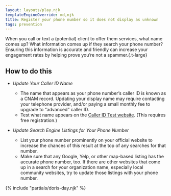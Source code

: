 ```yaml
---
layout: layouts/play.njk
templateEngineOverride: md,njk
title: Register your phone number so it does not display as unknown
tags: prevention
---
```


When you call or text a (potential) client to offer them services, what name comes up? What information comes up if they search your phone number? Ensuring this information is accurate and friendly can increase your engagement rates by helping prove you’re not a spammer.{.t-large}

## How to do this

* _Update Your Caller ID Name_
  * The name that appears as your phone number’s caller ID is known as a CNAM record. Updating your display name may require contacting your telephone provider, and/or paying a small monthly fee to upgrade to “advanced” caller ID.
  * Test what name appears on the [Caller ID Test website](https://calleridtest.com/). (This requires free registration.)

* _Update Search Engine Listings for Your Phone Number_
  * List your phone number prominently on your official website to increase the chances of this result at the top of any searches for that number.
  * Make sure that any Google, Yelp, or other map-based listing has the accurate phone number, too. If there are other websites that come up in a search for your organization name, especially local community websites, try to update those listings with your phone number.

{% include "partials/doris-day.njk" %}